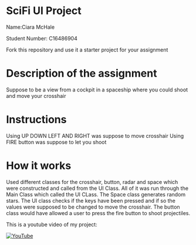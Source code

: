 # SciFi UI Project

Name:Ciara McHale

Student Number: C16486904

Fork this repository and use it a starter project for your assignment

# Description of the assignment
Suppose to be a view from a cockpit in a spaceship where you could shoot and move your crosshair

# Instructions
Using UP DOWN LEFT AND RIGHT was suppose to move crosshair
Using FIRE button was suppose to let you shoot

# How it works
Used different classes for the crosshair, button, radar and space which were constructed and called from the UI Class. All of it was run through the Main Class which called the UI CLass. The Space class generates random stars. The UI class checks if the keys have been pressed and if so the values were supposed to be changed to move the crosshair. The button class would have allowed a user to press the fire button to shoot projectiles.

This is a youtube video of my project:

[![YouTube](http://img.youtube.com/vi/J2kHSSFA4NU/0.jpg)](https://www.youtube.com/watch?v=J2kHSSFA4NU)



